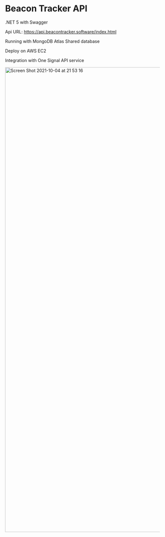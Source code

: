 # Beacon Tracker API

.NET 5 with Swagger

Api URL: https://api.beacontracker.software/index.html

Running with MongoDB Atlas Shared database

Deploy on AWS EC2  

Integration with One Signal API service 

<img width="1511" alt="Screen Shot 2021-10-04 at 21 53 16" src="https://user-images.githubusercontent.com/22487037/135943715-e88a926a-25b0-46a2-b824-abff6389f6c9.png">
